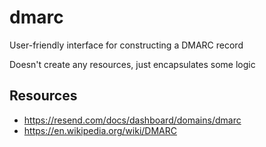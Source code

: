 # dmarc

User-friendly interface for constructing a DMARC record

Doesn't create any resources, just encapsulates some logic

## Resources

- https://resend.com/docs/dashboard/domains/dmarc
- https://en.wikipedia.org/wiki/DMARC

